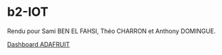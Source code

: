# b2-IOT

Rendu pour Sami BEN EL FAHSI, Théo CHARRON et Anthony DOMINGUE.

[Dashboard ADAFRUIT](https://io.adafruit.com/hessman/dashboards/b2-iot)
